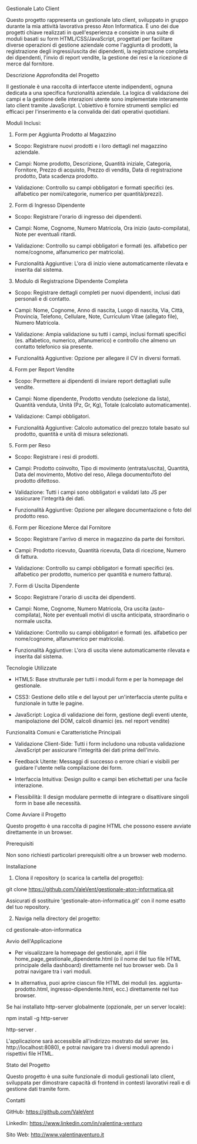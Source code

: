 Gestionale Lato Client

Questo progetto rappresenta un gestionale lato client, sviluppato in gruppo durante la mia attività lavorativa presso Aton Informatica. È uno dei due progetti chiave realizzati in quell'esperienza e consiste in una suite di moduli basati su form HTML/CSS/JavaScript, progettati per facilitare diverse operazioni di gestione aziendale come l'aggiunta di prodotti, la registrazione degli ingressi/uscita dei dipendenti, la registrazione completa dei dipendenti, l'invio di report vendite, la gestione dei resi e la ricezione di merce dal fornitore.


Descrizione Approfondita del Progetto

Il gestionale è una raccolta di interfacce utente indipendenti, ognuna dedicata a una specifica funzionalità aziendale. La logica di validazione dei campi e la gestione delle interazioni utente sono implementate interamente lato client tramite JavaScript. L'obiettivo è fornire strumenti semplici ed efficaci per l'inserimento e la convalida dei dati operativi quotidiani.


Moduli Inclusi:

1. Form per Aggiunta Prodotto al Magazzino

- Scopo: Registrare nuovi prodotti e i loro dettagli nel magazzino aziendale.

- Campi: Nome prodotto, Descrizione, Quantità iniziale, Categoria, Fornitore, Prezzo di acquisto, Prezzo di vendita, Data di registrazione prodotto, Data scadenza prodotto.

- Validazione: Controllo su campi obbligatori e formati specifici (es. alfabetico per nomi/categorie, numerico per quantità/prezzi).

2. Form di Ingresso Dipendente

- Scopo: Registrare l'orario di ingresso dei dipendenti.

- Campi: Nome, Cognome, Numero Matricola, Ora inizio (auto-compilata), Note per eventuali ritardi.

- Validazione: Controllo su campi obbligatori e formati (es. alfabetico per nome/cognome, alfanumerico per matricola).

- Funzionalità Aggiuntive: L'ora di inizio viene automaticamente rilevata e inserita dal sistema.

3. Modulo di Registrazione Dipendente Completa

- Scopo: Registrare dettagli completi per nuovi dipendenti, inclusi dati personali e di contatto.

- Campi: Nome, Cognome, Anno di nascita, Luogo di nascita, Via, Città, Provincia, Telefono, Cellulare, Note, Curriculum Vitae (allegato file), Numero Matricola.

- Validazione: Ampia validazione su tutti i campi, inclusi formati specifici (es. alfabetico, numerico, alfanumerico) e controllo che almeno un contatto telefonico sia presente.

- Funzionalità Aggiuntive: Opzione per allegare il CV in diversi formati.

4. Form per Report Vendite

- Scopo: Permettere ai dipendenti di inviare report dettagliati sulle vendite.

- Campi: Nome dipendente, Prodotto venduto (selezione da lista), Quantità venduta, Unità (Pz, Gr, Kg), Totale (calcolato automaticamente).

- Validazione: Campi obbligatori.

- Funzionalità Aggiuntive: Calcolo automatico del prezzo totale basato sul prodotto, quantità e unità di misura selezionati.

5. Form per Reso

- Scopo: Registrare i resi di prodotti.

- Campi: Prodotto coinvolto, Tipo di movimento (entrata/uscita), Quantità, Data del movimento, Motivo del reso, Allega documento/foto del prodotto difettoso.

- Validazione: Tutti i campi sono obbligatori e validati lato JS per assicurare l'integrità dei dati.

- Funzionalità Aggiuntive: Opzione per allegare documentazione o foto del prodotto reso.

6. Form per Ricezione Merce dal Fornitore

- Scopo: Registrare l'arrivo di merce in magazzino da parte dei fornitori.

- Campi: Prodotto ricevuto, Quantità ricevuta, Data di ricezione, Numero di fattura.

- Validazione: Controllo su campi obbligatori e formati specifici (es. alfabetico per prodotto, numerico per quantità e numero fattura).

7. Form di Uscita Dipendente

- Scopo: Registrare l'orario di uscita dei dipendenti.

- Campi: Nome, Cognome, Numero Matricola, Ora uscita (auto-compilata), Note per eventuali motivi di uscita anticipata, straordinario o normale uscita.

- Validazione: Controllo su campi obbligatori e formati (es. alfabetico per nome/cognome, alfanumerico per matricola).

- Funzionalità Aggiuntive: L'ora di uscita viene automaticamente rilevata e inserita dal sistema.


Tecnologie Utilizzate

- HTML5: Base strutturale per tutti i moduli form e per la homepage del gestionale.

- CSS3: Gestione dello stile e del layout per un'interfaccia utente pulita e funzionale in tutte le pagine.

- JavaScript: Logica di validazione dei form, gestione degli eventi utente, manipolazione del DOM, calcoli dinamici (es. nel report vendite)


Funzionalità Comuni e Caratteristiche Principali

- Validazione Client-Side: Tutti i form includono una robusta validazione JavaScript per assicurare l'integrità dei dati prima dell'invio.

- Feedback Utente: Messaggi di successo o errore chiari e visibili per guidare l'utente nella compilazione dei form.

- Interfaccia Intuitiva: Design pulito e campi ben etichettati per una facile interazione.

- Flessibilità: Il design modulare permette di integrare o disattivare singoli form in base alle necessità.


Come Avviare il Progetto

Questo progetto è una raccolta di pagine HTML che possono essere avviate direttamente in un browser.


Prerequisiti

Non sono richiesti particolari prerequisiti oltre a un browser web moderno.


Installazione

1. Clona il repository (o scarica la cartella del progetto):

git clone https://github.com/ValeVent/gestionale-aton-informatica.git

Assicurati di sostituire 'gestionale-aton-informatica.git' con il nome esatto del tuo repository.

2. Naviga nella directory del progetto:

cd gestionale-aton-informatica


Avvio dell'Applicazione

- Per visualizzare la homepage del gestionale, apri il file home_page_gestionale_dipendente.html (o il nome del tuo file HTML principale della dashboard) direttamente nel tuo browser web. Da lì potrai navigare tra i vari moduli.

- In alternativa, puoi aprire ciascun file HTML dei moduli (es. aggiunta-prodotto.html, ingresso-dipendente.html, ecc.) direttamente nel tuo browser.

Se hai installato http-server globalmente (opzionale, per un server locale):

npm install -g http-server

http-server .

L'applicazione sarà accessibile all'indirizzo mostrato dal server (es. http://localhost:8080), e potrai navigare tra i diversi moduli aprendo i rispettivi file HTML.


Stato del Progetto

Questo progetto è una suite funzionale di moduli gestionali lato client, sviluppata per dimostrare capacità di frontend in contesti lavorativi reali e di gestione dati tramite form.


Contatti

GitHub: https://github.com/ValeVent

LinkedIn: https://www.linkedin.com/in/valentina-venturo

Sito Web: http://www.valentinaventuro.it
